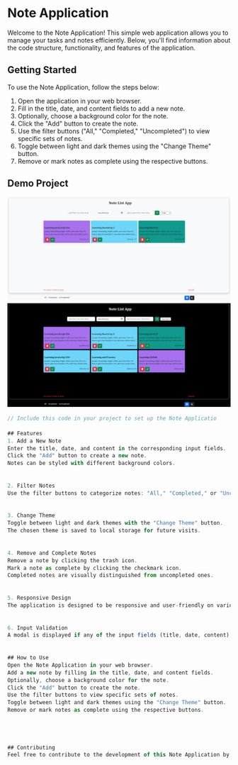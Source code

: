 # Note Application

Welcome to the Note Application! This simple web application allows you to manage your tasks and notes efficiently. Below, you'll find information about the code structure, functionality, and features of the application.

## Getting Started

To use the Note Application, follow the steps below:

1. Open the application in your web browser.
2. Fill in the title, date, and content fields to add a new note.
3. Optionally, choose a background color for the note.
4. Click the "Add" button to create the note.
5. Use the filter buttons ("All," "Completed," "Uncompleted") to view specific sets of notes.
6. Toggle between light and dark themes using the "Change Theme" button.
7. Remove or mark notes as complete using the respective buttons.


## Demo Project 
![Demo Light Mode](./public/image/demo-1.png)
![Demo Light Mode](./public/image/demo-2.png)



```javascript
// Include this code in your project to set up the Note Applicatio

## Features
1. Add a New Note
Enter the title, date, and content in the corresponding input fields.
Click the "Add" button to create a new note.
Notes can be styled with different background colors.


2. Filter Notes
Use the filter buttons to categorize notes: "All," "Completed," or "Uncompleted."


3. Change Theme
Toggle between light and dark themes with the "Change Theme" button.
The chosen theme is saved to local storage for future visits.


4. Remove and Complete Notes
Remove a note by clicking the trash icon.
Mark a note as complete by clicking the checkmark icon.
Completed notes are visually distinguished from uncompleted ones.


5. Responsive Design
The application is designed to be responsive and user-friendly on various devices.


6. Input Validation
A modal is displayed if any of the input fields (title, date, content) is left empty.


## How to Use
Open the Note Application in your web browser.
Add a new note by filling in the title, date, and content fields.
Optionally, choose a background color for the note.
Click the "Add" button to create the note.
Use the filter buttons to view specific sets of notes.
Toggle between light and dark themes using the "Change Theme" button.
Remove or mark notes as complete using the respective buttons.




## Contributing
Feel free to contribute to the development of this Note Application by submitting issues or pull requests. Your feedback is highly appreciated!
